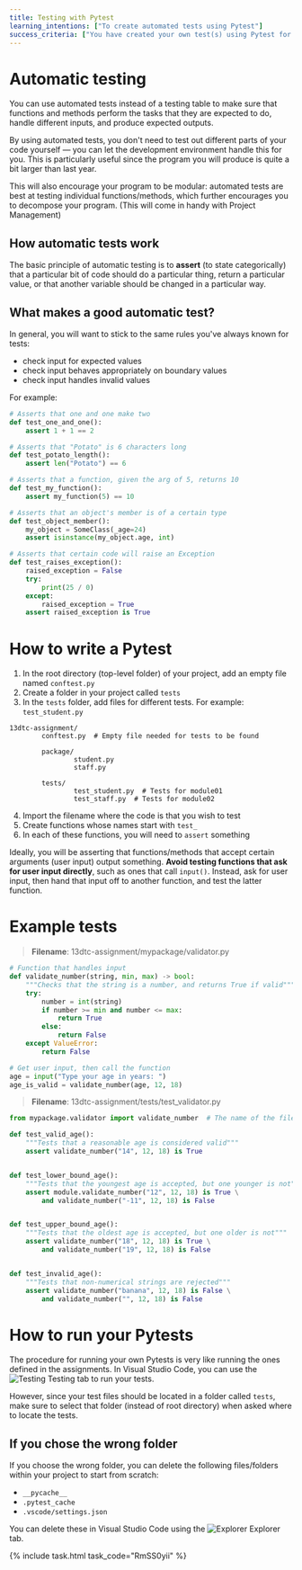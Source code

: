 ```yaml
---
title: Testing with Pytest
learning_intentions: ["To create automated tests using Pytest"]
success_criteria: ["You have created your own test(s) using Pytest for the sample task"]
---
```


# Automatic testing

You can use automated tests instead of a testing table to make sure that functions and methods perform the tasks that they are expected to do, handle different inputs, and produce expected outputs.

By using automated tests, you don't need to test out different parts of your code yourself — you can let the development environment handle this for you. This is particularly useful since the program you will produce is quite a bit larger than last year.

This will also encourage your program to be modular: automated tests are best at testing individual functions/methods, which further encourages you to decompose your program. (This will come in handy with Project Management)

## How automatic tests work

The basic principle of automatic testing is to **assert** (to state categorically) that a particular bit of code should do a particular thing, return a particular value, or that another variable should be changed in a particular way.

## What makes a good automatic test?

In general, you will want to stick to the same rules you've always known for tests:

- check input for expected values
- check input behaves appropriately on boundary values
- check input handles invalid values

For example:

```python
# Asserts that one and one make two
def test_one_and_one():
    assert 1 + 1 == 2

# Asserts that "Potato" is 6 characters long
def test_potato_length():
    assert len("Potato") == 6

# Asserts that a function, given the arg of 5, returns 10
def test_my_function():
    assert my_function(5) == 10

# Asserts that an object's member is of a certain type
def test_object_member():
    my_object = SomeClass(_age=24)
    assert isinstance(my_object.age, int)

# Asserts that certain code will raise an Exception
def test_raises_exception():
    raised_exception = False
    try:
        print(25 / 0)
    except:
        raised_exception = True
    assert raised_exception is True
```

# How to write a Pytest

1. In the root directory (top-level folder) of your project, add an empty file named ``conftest.py``
2. Create a folder in your project called ``tests``
3. In the ``tests`` folder, add files for different tests. For example: ``test_student.py``

```
13dtc-assignment/
        conftest.py  # Empty file needed for tests to be found
        
        package/
                student.py
                staff.py

        tests/
                test_student.py  # Tests for module01
                test_staff.py  # Tests for module02
```

4. Import the filename where the code is that you wish to test
5. Create functions whose names start with ``test_``
6. In each of these functions, you will need to ``assert`` something

Ideally, you will be asserting that functions/methods that accept certain arguments (user input) output something. **Avoid testing functions that ask for user input directly**, such as ones that call ``input()``. Instead, ask for user input, then hand that input off to another function, and test the latter function.

# Example tests

> **Filename**: 13dtc-assignment/mypackage/validator.py

```python
# Function that handles input
def validate_number(string, min, max) -> bool:
    """Checks that the string is a number, and returns True if valid"""
    try:
        number = int(string)
        if number >= min and number <= max:
            return True
        else:
            return False
    except ValueError:
        return False

# Get user input, then call the function
age = input("Type your age in years: ")
age_is_valid = validate_number(age, 12, 18)
```

> **Filename**: 13dtc-assignment/tests/test_validator.py

```python
from mypackage.validator import validate_number  # The name of the file within the package

def test_valid_age():
    """Tests that a reasonable age is considered valid"""
    assert validate_number("14", 12, 18) is True


def test_lower_bound_age():
    """Tests that the youngest age is accepted, but one younger is not"""
    assert module.validate_number("12", 12, 18) is True \
        and validate_number("-11", 12, 18) is False


def test_upper_bound_age():
    """Tests that the oldest age is accepted, but one older is not"""
    assert validate_number("18", 12, 18) is True \
        and validate_number("19", 12, 18) is False


def test_invalid_age():
    """Tests that non-numerical strings are rejected"""
    assert validate_number("banana", 12, 18) is False \
        and validate_number("", 12, 18) is False
```

# How to run **your** Pytests

The procedure for running your own Pytests is very like running the ones defined in the assignments. In Visual Studio Code, you can use the ![Testing](../../img/beaker.svg) Testing tab to run your tests.

However, since your test files should be located in a folder called ``tests``, make sure to select that folder (instead of root directory) when asked where to locate the tests.

## If you chose the wrong folder

If you choose the wrong folder, you can delete the following files/folders within your project to start from scratch:

- ``__pycache__``
- ``.pytest_cache``
- ``.vscode/settings.json``

You can delete these in Visual Studio Code using the ![Explorer](../../img/files.svg) Explorer tab.

{% include task.html task_code="RmSS0yii" %}
